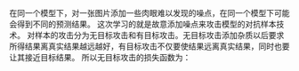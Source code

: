 在同一个模型下，对一张图片添加一些肉眼难以发现的噪点，在同一个模型下可能会得到不同的预测结果。
这次学习的就是故意添加噪点来攻击模型的对抗样本技术。
对样本的攻击分为无目标攻击和有目标攻击。无目标攻击添加杂质以后要求所得结果离真实结果越远越好，有目标攻击不仅要使结果远离真实结果，同时也要让其接近目标结果。
所以无目标攻击的损失函数为：
![]()
